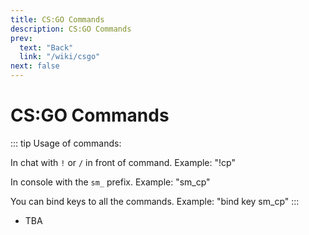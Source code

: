 ```yaml
---
title: CS:GO Commands
description: CS:GO Commands
prev:
  text: "Back"
  link: "/wiki/csgo"
next: false
---
```


# CS:GO Commands

::: tip
Usage of commands:

In chat with `!` or `/` in front of command. Example: "!cp"

In console with the `sm_` prefix. Example: "sm_cp"

You can bind keys to all the commands. Example: "bind key sm_cp"
:::

- TBA
